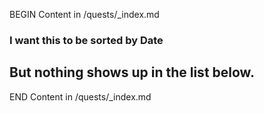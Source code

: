 BEGIN Content in /quests/_index.md

### I want this to be sorted by Date ###

## But nothing shows up in the list below. ##

END Content in /quests/_index.md
